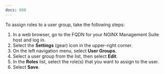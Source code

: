 ```yaml
---
docs: 000
---
```


To assign roles to a user group, take the following steps:

1. In a web browser, go to the FQDN for your NGINX Management Suite host and log in.
1. Select the **Settings** (gear) icon in the upper-right corner.
1. On the left navigation menu, select **User Groups**.
2. Select a user group from the list, then select **Edit**.
3. In the **Roles** list, select the role(s) that you want to assign to the user.
4. Select **Save**.